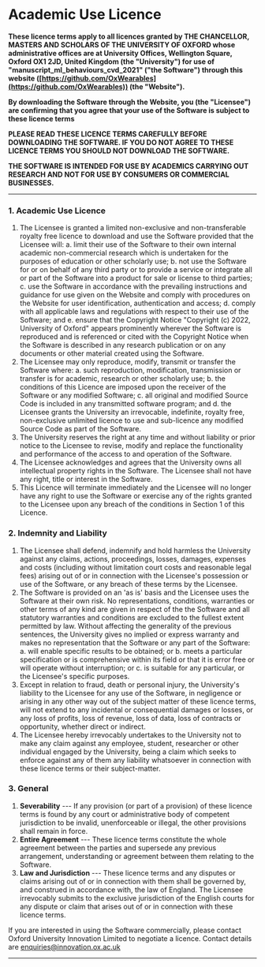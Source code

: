 Academic Use Licence
====================

**These licence terms apply to all licences granted by THE CHANCELLOR, MASTERS AND SCHOLARS OF THE UNIVERSITY OF OXFORD whose administrative offices are at University Offices, Wellington Square, Oxford OX1 2JD, United Kingdom (the "University") for use of "manuscript_ml_behaviours_cvd_2021" ("the Software") through this website ([https://github.com/OxWearables](https://github.com/OxWearables)) (the "Website").**

**By downloading the Software through the Website, you (the "Licensee") are confirming that you agree that your use of the Software is subject to these licence terms**

**PLEASE READ THESE LICENCE TERMS CAREFULLY BEFORE DOWNLOADING THE SOFTWARE.  IF YOU DO NOT AGREE TO THESE LICENCE TERMS YOU SHOULD NOT DOWNLOAD THE SOFTWARE.**

**THE SOFTWARE IS INTENDED FOR USE BY ACADEMICS CARRYING OUT RESEARCH AND NOT FOR USE BY CONSUMERS OR COMMERCIAL BUSINESSES.**

---

### 1. Academic Use Licence

1. The Licensee is granted a limited non-exclusive and non-transferable royalty free licence to download and use the Software provided that the Licensee will:
    a. limit their use of the Software to their own internal academic non-commercial research which is undertaken for the purposes of education or other scholarly use;
    b. not use the Software for or on behalf of any third party or to provide a service or integrate all or part of the Software into a product for sale or license to third parties;
    c. use the Software in accordance with the prevailing instructions and guidance for use given on the Website and comply with procedures on the Website for user identification, authentication and access;
    d. comply with all applicable laws and regulations with respect to their use of the Software; and
    e. ensure that the Copyright Notice "Copyright (c) 2022, University of Oxford" appears prominently wherever the Software is reproduced and is referenced or cited with the Copyright Notice when the Software is described in any research publication or on any documents or other material created using the Software.
2. The Licensee may only reproduce, modify, transmit or transfer the Software where:
    a. such reproduction, modification, transmission or transfer is for academic, research or other scholarly use;
    b. the conditions of this Licence are imposed upon the receiver of the Software or any modified Software;
    c. all original and modified Source Code is included in any transmitted software program; and
    d. the Licensee grants the University an irrevocable, indefinite, royalty free, non-exclusive unlimited licence to use and sub-licence any modified Source Code as part of the Software.
3. The University reserves the right at any time and without liability or prior notice to the Licensee to revise, modify and replace the functionality and performance of the access to and operation of the Software.
4. The Licensee acknowledges and agrees that the University owns all intellectual property rights in the Software.  The Licensee shall not have any right, title or interest in the Software.
5. This Licence will terminate immediately and the Licensee will no longer have any right to use the Software or exercise any of the rights granted to the Licensee upon any breach of the conditions in Section 1 of this Licence.

### 2. Indemnity and Liability

1. The Licensee shall defend, indemnify and hold harmless the University against any claims, actions, proceedings, losses, damages, expenses and costs (including without limitation court costs and reasonable legal fees) arising out of or in connection with the Licensee's possession or use of the Software, or any breach of these terms by the Licensee.
2. The Software is provided on an 'as is' basis and the Licensee uses the Software at their own risk. No representations, conditions, warranties or other terms of any kind are given in respect of the the Software and all statutory warranties and conditions are excluded to the fullest extent permitted by law. Without affecting the generality of the previous sentences, the University gives no implied or express warranty and makes no representation that the Software or any part of the Software:
    a. will enable specific results to be obtained; or
    b. meets a particular specification or is comprehensive within its field or that it is error free or will operate without interruption; or
    c. is suitable for any particular, or the Licensee's specific purposes.
3. Except in relation to fraud, death or personal injury, the University's liability to the Licensee for any use of the Software, in negligence or arising in any other way out of the subject matter of these licence terms, will not extend to any incidental or consequential damages or losses, or any loss of profits, loss of revenue, loss of data, loss of contracts or opportunity, whether direct or indirect.
4. The Licensee hereby irrevocably undertakes to the University not to make any claim against any employee, student, researcher or other individual engaged by the University, being a claim which seeks to enforce against any of them any liability whatsoever in connection with these licence terms or their subject-matter.

### 3. General

1. **Severability** --- If any provision (or part of a provision) of these licence terms is found by any court or administrative body of competent jurisdiction to be invalid, unenforceable or illegal, the other provisions shall remain in force.
2. **Entire Agreement** --- These licence terms constitute the whole agreement between the parties and supersede any previous arrangement, understanding or agreement between them relating to the Software.
3. **Law and Jurisdiction** --- These licence terms and any disputes or claims arising out of or in connection with them shall be governed by, and construed in accordance with, the law of England. The Licensee irrevocably submits to the exclusive jurisdiction of the English courts for any dispute or claim that arises out of or in connection with these licence terms.

If you are interested in using the Software commercially, please contact Oxford University Innovation Limited to negotiate a licence. Contact details are [enquiries@innovation.ox.ac.uk](mailto:enquiries@innovation.ox.ac.uk)

---

